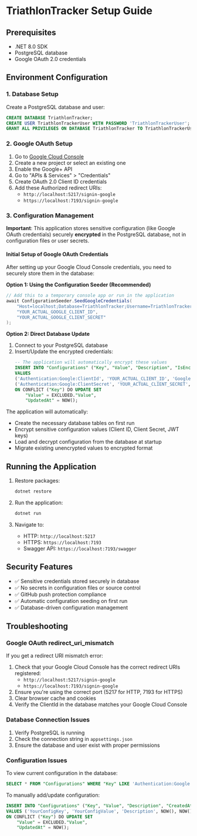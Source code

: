 # TriathlonTracker Setup Guide

## Prerequisites

- .NET 8.0 SDK
- PostgreSQL database
- Google OAuth 2.0 credentials

## Environment Configuration

### 1. Database Setup

Create a PostgreSQL database and user:

```sql
CREATE DATABASE TriathlonTracker;
CREATE USER TriathlonTrackerUser WITH PASSWORD 'TriathlonTrackerUser';
GRANT ALL PRIVILEGES ON DATABASE TriathlonTracker TO TriathlonTrackerUser;
```

### 2. Google OAuth Setup

1. Go to [Google Cloud Console](https://console.cloud.google.com/)
2. Create a new project or select an existing one
3. Enable the Google+ API
4. Go to "APIs & Services" > "Credentials"
5. Create OAuth 2.0 Client ID credentials
6. Add these Authorized redirect URIs:
   - `http://localhost:5217/signin-google`
   - `https://localhost:7193/signin-google`

### 3. Configuration Management

**Important**: This application stores sensitive configuration (like Google OAuth credentials) securely **encrypted** in the PostgreSQL database, not in configuration files or user secrets.

#### Initial Setup of Google OAuth Credentials

After setting up your Google Cloud Console credentials, you need to securely store them in the database:

**Option 1: Using the Configuration Seeder (Recommended)**
```csharp
// Add this to a temporary console app or run in the application
await ConfigurationSeeder.SeedGoogleCredentials(
    "Host=localhost;Database=TriathlonTracker;Username=TriathlonTrackerUser;Password=TriathlonTrackerUser",
    "YOUR_ACTUAL_GOOGLE_CLIENT_ID",
    "YOUR_ACTUAL_GOOGLE_CLIENT_SECRET"
);
```

**Option 2: Direct Database Update**
1. Connect to your PostgreSQL database
2. Insert/Update the encrypted credentials:
   ```sql
   -- The application will automatically encrypt these values
   INSERT INTO "Configurations" ("Key", "Value", "Description", "IsEncrypted", "CreatedAt", "UpdatedAt")
   VALUES
   ('Authentication:Google:ClientId', 'YOUR_ACTUAL_CLIENT_ID', 'Google OAuth Client ID', true, NOW(), NOW()),
   ('Authentication:Google:ClientSecret', 'YOUR_ACTUAL_CLIENT_SECRET', 'Google OAuth Client Secret', true, NOW(), NOW())
   ON CONFLICT ("Key") DO UPDATE SET
       "Value" = EXCLUDED."Value",
       "UpdatedAt" = NOW();
   ```

The application will automatically:
- Create the necessary database tables on first run
- Encrypt sensitive configuration values (Client ID, Client Secret, JWT keys)
- Load and decrypt configuration from the database at startup
- Migrate existing unencrypted values to encrypted format

## Running the Application

1. Restore packages:
   ```bash
   dotnet restore
   ```

2. Run the application:
   ```bash
   dotnet run
   ```

3. Navigate to:
   - HTTP: `http://localhost:5217`
   - HTTPS: `https://localhost:7193`
   - Swagger API: `https://localhost:7193/swagger`

## Security Features

- ✅ Sensitive credentials stored securely in database
- ✅ No secrets in configuration files or source control
- ✅ GitHub push protection compliance
- ✅ Automatic configuration seeding on first run
- ✅ Database-driven configuration management

## Troubleshooting

### Google OAuth redirect_uri_mismatch

If you get a redirect URI mismatch error:

1. Check that your Google Cloud Console has the correct redirect URIs registered:
   - `http://localhost:5217/signin-google`
   - `https://localhost:7193/signin-google`
2. Ensure you're using the correct port (5217 for HTTP, 7193 for HTTPS)
3. Clear browser cache and cookies
4. Verify the ClientId in the database matches your Google Cloud Console

### Database Connection Issues

1. Verify PostgreSQL is running
2. Check the connection string in `appsettings.json`
3. Ensure the database and user exist with proper permissions

### Configuration Issues

To view current configuration in the database:
```sql
SELECT * FROM "Configurations" WHERE "Key" LIKE 'Authentication:Google:%';
```

To manually add/update configuration:
```sql
INSERT INTO "Configurations" ("Key", "Value", "Description", "CreatedAt", "UpdatedAt")
VALUES ('YourConfigKey', 'YourConfigValue', 'Description', NOW(), NOW())
ON CONFLICT ("Key") DO UPDATE SET
    "Value" = EXCLUDED."Value",
    "UpdatedAt" = NOW();
```